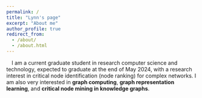 ```yaml
---
permalink: /
title: "Lynn's page"
excerpt: "About me"
author_profile: true
redirect_from: 
  - /about/
  - /about.html
---
```


&ensp;&ensp;I am a current graduate student in research computer science and technology, expected to graduate at the end of May 2024, with a research interest in critical node identification (node ranking) for complex networks. I am also very interested in **graph computing**, **graph representation learning**, and **critical node mining in knowledge graphs**.